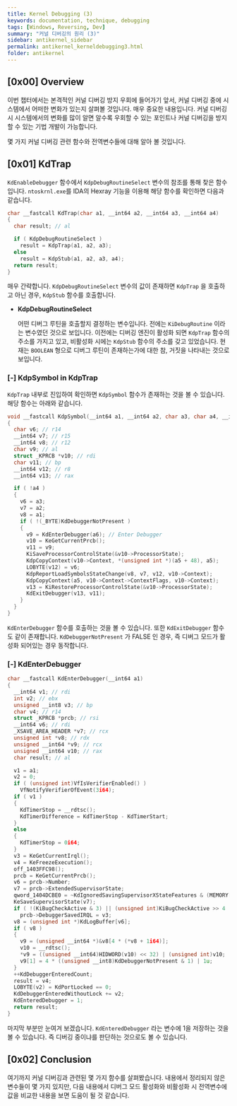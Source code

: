 ```yaml
---
title: Kernel Debugging (3)
keywords: documentation, technique, debugging
tags: [Windows, Reversing, Dev]
summary: "커널 디버깅의 원리 (3)"
sidebar: antikernel_sidebar
permalink: antikernel_kerneldebugging3.html
folder: antikernel
---
```


## [0x00] Overview

이번 챕터에서는 본격적인 커널 디버깅 방지 우회에 들어가기 앞서, 커널 디버깅 중에 시스템에서 어떠한 변화가 있는지 살펴볼 것입니다. 매우 중요한 내용입니다. 커널 디버깅 시 시스템에서의 변화를 많이 알면 알수록 우회할 수 있는 포인트나 커널 디버깅을 방지할 수 있는 기법 개발이 가능합니다.

몇 가지 커널 디버깅 관련 함수와 전역변수들에 대해 알아 볼 것입니다. 



## [0x01] KdTrap

`KdEnableDebugger` 함수에서 `KdpDebugRoutineSelect` 변수의 참조를 통해 찾은 함수입니다. 
`ntoskrnl.exe`를 IDA의 Hexray 기능을 이용해 해당 함수를 확인하면 다음과 같습니다.

```c
char __fastcall KdTrap(char a1, __int64 a2, __int64 a3, __int64 a4)
{
  char result; // al

  if ( KdpDebugRoutineSelect )
    result = KdpTrap(a1, a2, a3);
  else
    result = KdpStub(a1, a2, a3, a4);
  return result;
}
```

매우 간략합니다. `KdpDebugRoutineSelect` 변수의 값이 존재하면 `KdpTrap` 을 호출하고 아닌 경우, `KdpStub` 함수를 호출합니다. 

- **KdpDebugRoutineSelect**

  어떤 디버그 루틴을 호출할지 결정하는 변수입니다. 전에는 `KiDebugRoutine` 이라는 변수였던 것으로 보입니다. 이전에는 디버깅 엔진이 활성화 되면 `KdpTrap` 함수의 주소를 가지고 있고, 비활성화 시에는 `KdpStub` 함수의 주소를 갖고 있었습니다. 현재는 `BOOLEAN` 형으로 디버그 루틴이 존재하는가에 대한 참, 거짓을 나타내는 것으로 보입니다.



### [-] KdpSymbol in KdpTrap

`KdpTrap` 내부로 진입하여 확인하면 `KdpSymbol` 함수가 존재하는 것을 볼 수 있습니다. 해당 함수는 아래와 같습니다.

```c
void __fastcall KdpSymbol(__int64 a1, __int64 a2, char a3, char a4, __int64 a5, __int64 a6)
{
  char v6; // r14
  __int64 v7; // r15
  __int64 v8; // r12
  char v9; // al
  struct _KPRCB *v10; // rdi
  char v11; // bp
  __int64 v12; // r8
  __int64 v13; // rax

  if ( !a4 )
  {
    v6 = a3;
    v7 = a2;
    v8 = a1;
    if ( !(_BYTE)KdDebuggerNotPresent )
    {
      v9 = KdEnterDebugger(a6);	// Enter Debugger
      v10 = KeGetCurrentPrcb();
      v11 = v9;
      KiSaveProcessorControlState(&v10->ProcessorState);
      KdpCopyContext(v10->Context, *(unsigned int *)(a5 + 48), a5);
      LOBYTE(v12) = v6;
      KdpReportLoadSymbolsStateChange(v8, v7, v12, v10->Context);
      KdpCopyContext(a5, v10->Context->ContextFlags, v10->Context);
      v13 = KiRestoreProcessorControlState(&v10->ProcessorState);
      KdExitDebugger(v13, v11);
    }
  }
}
```

`KdEnterDebugger` 함수를 호출하는 것을 볼 수 있습니다. 또한 `KdExitDebugger` 함수도 같이 존재합니다. `KdDebuggerNotPresent` 가 FALSE 인 경우, 즉 디버그 모드가 활성화 되어있는 경우 동작합니다.



### [-] KdEnterDebugger

```c
char __fastcall KdEnterDebugger(__int64 a1)
{
  __int64 v1; // rdi
  int v2; // ebx
  unsigned __int8 v3; // bp
  char v4; // r14
  struct _KPRCB *prcb; // rsi
  __int64 v6; // rdi
  _XSAVE_AREA_HEADER *v7; // rcx
  unsigned int *v8; // rdx
  unsigned __int64 *v9; // rcx
  unsigned __int64 v10; // rax
  char result; // al

  v1 = a1;
  v2 = 0;
  if ( (unsigned int)VfIsVerifierEnabled() )
    VfNotifyVerifierOfEvent(3i64);
  if ( v1 )
  {
    KdTimerStop = __rdtsc();
    KdTimerDifference = KdTimerStop - KdTimerStart;
  }
  else
  {
    KdTimerStop = 0i64;
  }
  v3 = KeGetCurrentIrql();
  v4 = KeFreezeExecution();
  off_1403FFC98();
  prcb = KeGetCurrentPrcb();
  v6 = prcb->Number;
  v7 = prcb->ExtendedSupervisorState;
  qword_1404DCBE0 = ~KdIgnoredSavingSupervisorXStateFeatures & (MEMORY[0xFFFFF780000005F0] | 0x100i64);
  KeSaveSupervisorState(v7);
  if ( !(KiBugCheckActive & 3) || (unsigned int)KiBugCheckActive >> 4 != (_DWORD)v6 )
    prcb->DebuggerSavedIRQL = v3;
  v8 = (unsigned int *)KdLogBuffer[v6];
  if ( v8 )
  {
    v9 = (unsigned __int64 *)&v8[4 * (*v8 + 1i64)];
    v10 = __rdtsc();
    *v9 = ((unsigned __int64)HIDWORD(v10) << 32) | (unsigned int)v10;
    v9[1] = 4 * ((unsigned __int8)KdDebuggerNotPresent & 1) | 1u;
  }
  ++KdDebuggerEnteredCount;
  result = v4;
  LOBYTE(v2) = KdPortLocked == 0;
  KdDebuggerEnteredWithoutLock += v2;
  KdEnteredDebugger = 1;
  return result;
}
```

마지막 부분만 눈여겨 보겠습니다. `KdEnteredDebugger` 라는 변수에 1을 저장하는 것을 볼 수 있습니다. 즉 디버깅 중이냐를 판단하는 것으로도 볼 수 있습니다.



## [0x02] Conclusion

여기까지 커널 디버깅과 관련된 몇 가지 함수를 살펴봤습니다. 내용에서 정리되지 않은 변수들이 몇 가지 있지만, 다음 내용에서 디버그 모드 활성화와 비활성화 시 전역변수에 값을 비교한 내용을 보면 도움이 될 것 같습니다.



